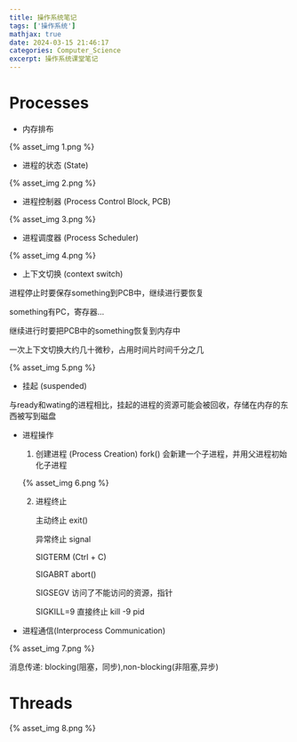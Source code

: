 ```yaml
---
title: 操作系统笔记
tags: ['操作系统']
mathjax: true
date: 2024-03-15 21:46:17
categories: Computer_Science
excerpt: 操作系统课堂笔记
---
```


# Processes

+ 内存排布

{% asset_img 1.png %}

+ 进程的状态 (State)

{% asset_img 2.png %}

+ 进程控制器 (Process Control Block, PCB)

{% asset_img 3.png %}

+ 进程调度器 (Process Scheduler)

{% asset_img 4.png %}

+ 上下文切换 (context switch)

进程停止时要保存something到PCB中，继续进行要恢复

something有PC，寄存器...

继续进行时要把PCB中的something恢复到内存中

一次上下文切换大约几十微秒，占用时间片时间千分之几

{% asset_img 5.png %}

+ 挂起 (suspended)

与ready和wating的进程相比，挂起的进程的资源可能会被回收，存储在内存的东西被写到磁盘

+ 进程操作

    1. 创建进程 (Process Creation)
    fork() 会新建一个子进程，并用父进程初始化子进程
    
    {% asset_img 6.png %}
    
    2. 进程终止
    
        主动终止 exit() 
    
        异常终止 signal
    
        SIGTERM (Ctrl + C)
    
        SIGABRT abort()
    
        SIGSEGV 访问了不能访问的资源，指针
    
        SIGKILL=9 直接终止 kill -9 pid
    
+ 进程通信(Interprocess Communication)

{% asset_img 7.png %}

消息传递: blocking(阻塞，同步),non-blocking(非阻塞,异步)

# Threads

{% asset_img 8.png %}